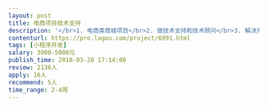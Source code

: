 ```yaml
---                
layout: post       
title: 电商项目技术支持           
description: '</br>1. 电商类商城项目</br>2. 做技术支持和技术顾问</br>3. 解决开发中疑难问题</br>4. 参与项目架构</br>5. 分享&二维码&支付等功能</br>6. 上线后性能调优</br></br>目前该项目已经有开发人员在做，可以full time 也可以part time</br>至少每天支撑2h，每周支撑10h以上。估计需要支撑1个月。</br></br>优先选择杭州本地大牛，其他地方也欢迎！！！</br>'     
contenturl: https://pro.lagou.com/project/6991.html      
tags: [小程序开发]            
salary: 3000-5000元          
publish_time: 2018-03-28 17:14:00         
review: 2136人                   
apply: 16人                   
recommend: 5人                   
time_range: 2-4周              
---                 
```

